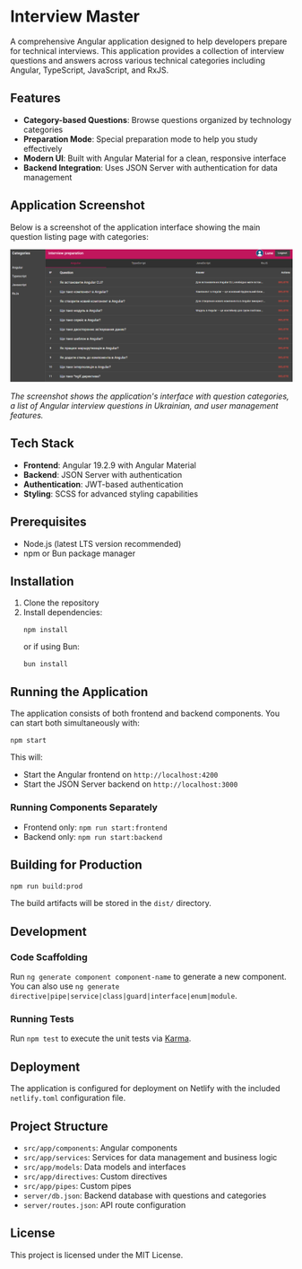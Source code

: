 # Interview Master

A comprehensive Angular application designed to help developers prepare for technical interviews. This application provides a collection of interview questions and answers across various technical categories including Angular, TypeScript, JavaScript, and RxJS.

## Features

- **Category-based Questions**: Browse questions organized by technology categories
- **Preparation Mode**: Special preparation mode to help you study effectively
- **Modern UI**: Built with Angular Material for a clean, responsive interface
- **Backend Integration**: Uses JSON Server with authentication for data management

## Application Screenshot

Below is a screenshot of the application interface showing the main question listing page with categories:

![Interview Master Application Screenshot](public/img/image.png)

*The screenshot shows the application's interface with question categories, a list of Angular interview questions in Ukrainian, and user management features.*

## Tech Stack

- **Frontend**: Angular 19.2.9 with Angular Material
- **Backend**: JSON Server with authentication
- **Authentication**: JWT-based authentication
- **Styling**: SCSS for advanced styling capabilities

## Prerequisites

- Node.js (latest LTS version recommended)
- npm or Bun package manager

## Installation

1. Clone the repository
2. Install dependencies:
   ```
   npm install
   ```
   or if using Bun:
   ```
   bun install
   ```

## Running the Application

The application consists of both frontend and backend components. You can start both simultaneously with:

```
npm start
```

This will:
- Start the Angular frontend on `http://localhost:4200`
- Start the JSON Server backend on `http://localhost:3000`

### Running Components Separately

- Frontend only: `npm run start:frontend`
- Backend only: `npm run start:backend`

## Building for Production

```
npm run build:prod
```

The build artifacts will be stored in the `dist/` directory.

## Development

### Code Scaffolding

Run `ng generate component component-name` to generate a new component. You can also use `ng generate directive|pipe|service|class|guard|interface|enum|module`.

### Running Tests

Run `npm test` to execute the unit tests via [Karma](https://karma-runner.github.io).

## Deployment

The application is configured for deployment on Netlify with the included `netlify.toml` configuration file.

## Project Structure

- `src/app/components`: Angular components
- `src/app/services`: Services for data management and business logic
- `src/app/models`: Data models and interfaces
- `src/app/directives`: Custom directives
- `src/app/pipes`: Custom pipes
- `server/db.json`: Backend database with questions and categories
- `server/routes.json`: API route configuration

## License

This project is licensed under the MIT License.
